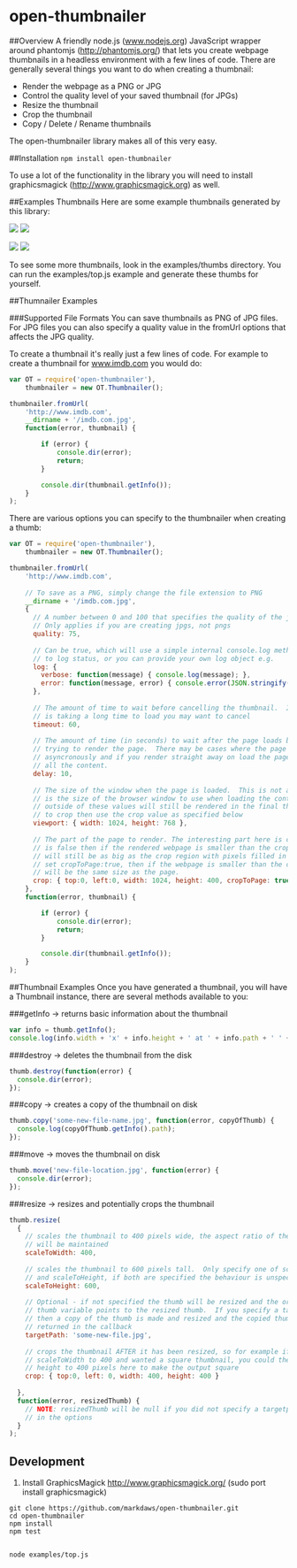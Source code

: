 # open-thumbnailer

##Overview
A friendly node.js (www.nodejs.org) JavaScript wrapper around phantomjs (http://phantomjs.org/) that lets you create webpage thumbnails in a headless environment with a few lines of code.  There are generally several things you want to do when creating a thumbnail:

 - Render the webpage as a PNG or JPG
 - Control the quality level of your saved thumbnail (for JPGs)
 - Resize the thumbnail
 - Crop the thumbnail
 - Copy / Delete / Rename thumbnails

The open-thumbnailer library makes all of this very easy.

##Installation
`npm install open-thumbnailer`

To use a lot of the functionality in the library you will need to install graphicsmagick (http://www.graphicsmagick.org) as well.

##Examples Thumbnails
Here are some example thumbnails generated by this library:

![](https://raw.github.com/markdaws/open-thumbnailer/master/examples/thumbs/apple.com.small.jpg)
![](https://raw.github.com/markdaws/open-thumbnailer/master/examples/thumbs/amazon.com.small.jpg)


![](https://raw.github.com/markdaws/open-thumbnailer/master/examples/thumbs/clipboard.com.small.jpg)
![](https://raw.github.com/markdaws/open-thumbnailer/master/examples/thumbs/ebay.com.small.jpg)

To see some more thumbnails, look in the examples/thumbs directory.  You can run the examples/top.js example and generate these thumbs for yourself.

##Thumnailer Examples

###Supported File Formats
You can save thumbnails as PNG of JPG files.  For JPG files you can also specify a quality value in the fromUrl options that affects the JPG quality.

To create a thumbnail it's really just a few lines of code.  For example to create a thumbnail for www.imdb.com you would do:

```javascript
var OT = require('open-thumbnailer'),
    thumbnailer = new OT.Thumbnailer();

thumbnailer.fromUrl(
    'http://www.imdb.com',
    __dirname + '/imdb.com.jpg',
    function(error, thumbnail) {

        if (error) {
            console.dir(error);
            return;
        }

        console.dir(thumbnail.getInfo());
    }
);
```

There are various options you can specify to the thumbnailer when creating a thumb:
```javascript
var OT = require('open-thumbnailer'),
    thumbnailer = new OT.Thumbnailer();

thumbnailer.fromUrl(
    'http://www.imdb.com',
    
    // To save as a PNG, simply change the file extension to PNG
    __dirname + '/imdb.com.jpg',
    {
      // A number between 0 and 100 that specifies the quality of the jpg thumb.
      // Only applies if you are creating jpgs, not pngs
      quality: 75,
      
      // Can be true, which will use a simple internal console.log method
      // to log status, or you can provide your own log object e.g.
      log: {
        verbose: function(message) { console.log(message); },
        error: function(message, error) { console.error(JSON.stringify(error))}
      },
      
      // The amount of time to wait before cancelling the thumbnail.  If a page
      // is taking a long time to load you may want to cancel
      timeout: 60,
      
      // The amount of time (in seconds) to wait after the page loads before actually
      // trying to render the page.  There may be cases where the page loads content
      // asyncronously and if you render straight away on load the page may not have
      // all the content.
      delay: 10,
      
      // The size of the window when the page is loaded.  This is not a crop size it
      // is the size of the browser window to use when loading the content.  Content loaded
      // outside of these values will still be rendered in the final thumb.  If you want
      // to crop then use the crop value as specified below
      viewport: { width: 1024, height: 768 },
      
      // The part of the page to render. The interesting part here is cropToPage, if this
      // is false then if the rendered webpage is smaller than the crop region the thumbnail
      // will still be as big as the crop region with pixels filled in black, however if you
      // set cropToPage:true, then if the webpage is smaller than the crop size the thumbnail
      // will be the same size as the page.
      crop: { top:0, left:0, width: 1024, height: 400, cropToPage: true }
    },
    function(error, thumbnail) {

        if (error) {
            console.dir(error);
            return;
        }

        console.dir(thumbnail.getInfo());
    }
);
```

##Thumbnail Examples
Once you have generated a thumbnail, you will have a Thumbnail instance, there are several methods available to you:

###getInfo -> returns basic information about the thumbnail
```javascript
var info = thumb.getInfo();
console.log(info.width + 'x' + info.height + ' at ' + info.path + ' ' + info.size + ' bytes');
```

###destroy -> deletes the thumbnail from the disk
```javascript
thumb.destroy(function(error) {
  console.dir(error);
});
```

###copy -> creates a copy of the thumbnail on disk
```javascript
thumb.copy('some-new-file-name.jpg', function(error, copyOfThumb) {
  console.log(copyOfThumb.getInfo().path);
});
```

###move -> moves the thumbnail on disk
```javascript
thumb.move('new-file-location.jpg', function(error) {
  console.dir(error);
});
```

###resize -> resizes and potentially crops the thumbnail
```javascript
thumb.resize(
  {
    // scales the thumbnail to 400 pixels wide, the aspect ratio of the clip
    // will be maintained
    scaleToWidth: 400,
    
    // scales the thumbnail to 600 pixels tall.  Only specify one of scaleToWidth
    // and scaleToHeight, if both are specified the behaviour is unspecified
    scaleToHeight: 600,
    
    // Optional - if not specified the thumb will be resized and the original 
    // thumb variable points to the resized thumb.  If you specify a targetPath
    // then a copy of the thumb is made and resized and the copied thumb is
    // returned in the callback
    targetPath: 'some-new-file.jpg',
    
    // crops the thumbnail AFTER it has been resized, so for example if you set
    // scaleToWidth to 400 and wanted a square thumbnail, you could then crop the
    // height to 400 pixels here to make the output square
    crop: { top:0, left: 0, width: 400, height: 400 }
    
  },
  function(error, resizedThumb) {
    // NOTE: resizedThumb will be null if you did not specify a targetpath
    // in the options
  }
);
```




## Development
1. Install GraphicsMagick http://www.graphicsmagick.org/   (sudo port install graphicsmagick)

```shell
git clone https://github.com/markdaws/open-thumbnailer.git
cd open-thumbnailer
npm install
npm test


node examples/top.js
